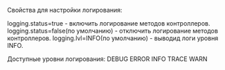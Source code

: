 Свойства для настройки логирования:

logging.status=true - включить логирование методов контроллеров.
logging.status=false(по умолчанию) - отключить логирование методов контроллеров.
logging.lvl=INFO(по умолчанию) - выводид логи уровня INFO.

Доступные уровни логирования:
DEBUG
ERROR
INFO
TRACE
WARN

